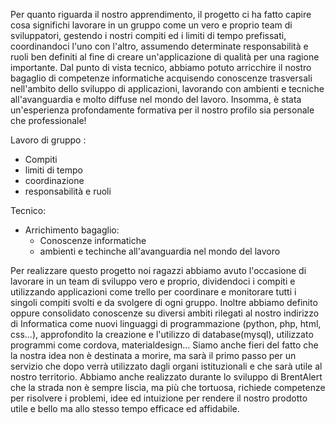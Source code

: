 Per quanto riguarda il nostro apprendimento, il progetto ci ha fatto capire cosa significhi lavorare
in un gruppo come un vero e proprio team di sviluppatori, gestendo i nostri compiti ed i limiti di tempo 
prefissati, coordinandoci l'uno con l'altro, assumendo determinate responsabilità e ruoli ben definiti al fine di creare un'applicazione di qualità per una ragione importante. Dal punto di vista tecnico, abbiamo potuto arricchire il nostro bagaglio di competenze informatiche acquisendo conoscenze trasversali nell'ambito dello sviluppo di applicazioni, lavorando con ambienti e tecniche all'avanguardia e molto diffuse nel mondo del lavoro. Insomma, è stata un'esperienza profondamente formativa per il nostro profilo sia personale che professionale!

Lavoro di gruppo :
- Compiti
- limiti di tempo
- coordinazione
- responsabilità e ruoli

Tecnico:
- Arrichimento bagaglio: 	
	- Conoscenze informatiche
	- ambienti e techinche all'avanguardia nel mondo del lavoro




Per realizzare questo progetto noi ragazzi abbiamo avuto l'occasione di lavorare in un team di sviluppo vero e proprio, dividendoci i compiti e utilizzando applicazioni come trello per coordinare e monitorare tutti i singoli compiti svolti e da svolgere di ogni gruppo.
Inoltre abbiamo definito oppure consolidato conoscenze su diversi ambiti rilegati al nostro indirizzo di Informatica come nuovi linguaggi di programmazione (python, php, html, css...), approfondito la creazione e l'utilizzo di database(mysql), utilizzato programmi come cordova, materialdesign...
Siamo anche fieri del fatto che la nostra idea non è destinata a morire, ma sarà il primo passo per un servizio che dopo verrà utilizzato dagli organi istituzionali e che sarà utile al nostro territorio.
Abbiamo anche realizzato durante lo sviluppo di BrentAlert che la strada non è sempre liscia, ma più che tortuosa, richiede competenze per risolvere i problemi, idee ed intuizione per rendere il nostro prodotto utile e bello ma allo stesso tempo efficace ed affidabile.
<!--stackedit_data:
eyJoaXN0b3J5IjpbLTEyNzY4NTA2OTUsLTIwODg3NDY2MTJdfQ
==
-->